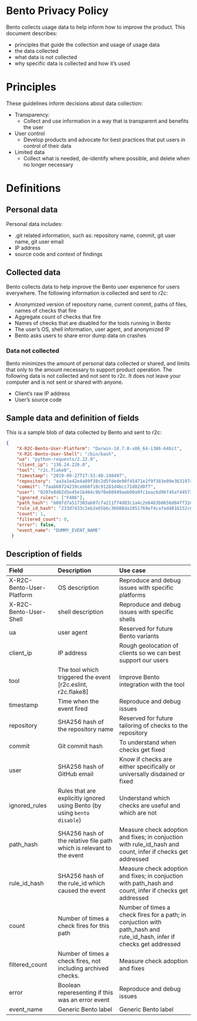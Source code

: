 # Bento Privacy Policy

Bento collects usage data to help inform how to improve the product. This document describes:

* principles that guide the collection and usage of usage data
* the data collected
* what data is not collected
* why specific data is collected and how it’s used

# Principles

These guidelines inform decisions about data collection:

* Transparency:
    * Collect and use information in a way that is transparent and benefits the user
* User control
    * Develop products and advocate for best practices that put users in control of their data
* Limited data
    * Collect what is needed, de-identify where possible, and delete when no longer necessary

# Definitions

## Personal data

Personal data includes: 

* .git related information, such as: repository name, commit, git user name, git user email
* IP address
* source code and context of findings

## Collected data

Bento collects data to help improve the Bento user experience for users everywhere. The following information is collected and sent to r2c:

* Anonymized version of repository name, current commit, paths of files, names of checks that fire
* Aggregate count of checks that fire
* Names of checks that are disabled for the tools running in Bento
* The user’s OS, shell information, user agent, and anonymized IP
* Bento asks users to share error dump data on crashes 

### Data not collected

Bento minimizes the amount of personal data collected or shared, and limits that only to the amount necessary to support product operation. The following data is not collected and not sent to r2c. It does not leave your computer and is not sent or shared with anyone.

* Client’s raw IP address
* User’s source code

## Sample data and definition of fields

This is a sample blob of data collected by Bento and sent to r2c:
```json
{
    "X-R2C-Bento-User-Platform": "Darwin-18.7.0-x86_64-i386-64bit",
    "X-R2C-Bento-User-Shell": "/bin/bash",
    "ua": "python-requests/2.22.0",
    "client_ip": "136.24.226.0",
    "tool": "r2c.flake8",
    "timestamp": "2019-09-27T17:53:40.148497",
    "repository": "aa3a1e42e4a89f38c2d5fdede90f45471e2f9f383e09e363197ab03225fd05e8",
    "commit": "faab68724239ceb66f18c91281d4bcc71d82d0f7",
    "user": "0207e8d62d5e45e1b464c9b70e60949aeb00a9fc1eac6d96f45af44573d76d70",
    "ignored_rules": ["F406"],
    "path_hash": "b08fd7a517303ab07cfa211f74d03c1a4c2e64b3b0656d84ff32ecb449b785d2",
    "rule_id_hash": "233d7433c1eb2e65b6c36608da1051769ef4cafad4816152c8e9c85d4d3ea7d2",
    "count": 1,
    "filtered_count": 0,
    "error": false,
    "event_name": "DUMMY_EVENT_NAME"
  }
  ```
## Description of fields

| Field        | Description           | Use case  |
| :------------- |:-------------| :-----|
| X-R2C-Bento-User-Platform     | OS description | Reproduce and debug issues with specific platforms |
| X-R2C-Bento-User-Shell| 	shell description| 	Reproduce and debug issues with specific shells
| ua	| user agent| 	Reserved for future Bento variants
| client_ip	| IP address	| Rough geolocation of clients so we can best support our users
| tool	| The tool which triggered the event [r2c.eslint, r2c.flake8]| 	Improve Bento integration with the tool
| timestamp| 	Time when the event fired	| Reproduce and debug issues
| repository	| SHA256 hash of the repository name| 	Reserved for future tailoring of checks to the repository
| commit	| Git commit hash| 	To understand when checks get fixed
| user	| SHA256 hash of GitHub email	| Know if checks are either specifically or universally disdained or fixed
| ignored_rules	| Rules that are explicitly ignored using Bento (by using `bento disable`)	| Understand which checks are useful and which are not
| path_hash	| SHA256 hash of the relative file path which is relevant to the event| 	Measure check adoption and fixes; in conjuction with rule\_id\_hash and count, infer if checks get addressed
| rule\_id\_hash	| SHA256 hash of the rule_id which caused the event	| Measure check adoption and fixes; in conjuction with path_hash and count, infer if checks get addressed
| count| 	Number of times a check fires for this path| 	Number of times a check fires for a path; in conjuction with path_hash and rule\_id\_hash, infer if checks get addressed
| filtered_count| 	Number of times a check fires, not including archived checks.| 	Measure check adoption and fixes
| error| 	Boolean reperesenting if this was an error event| 	Reproduce and debug issues
| event_name	| Generic Bento label| 	Generic Bento label



